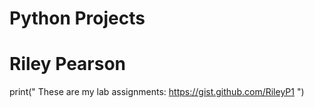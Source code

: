 # Python Projects 
# Riley Pearson
print(" These are my lab assignments: https://gist.github.com/RileyP1 ") 
